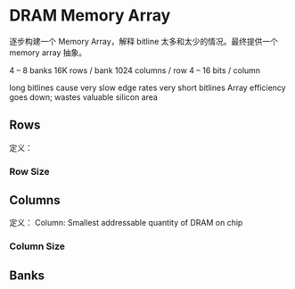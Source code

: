 # DRAM Memory Array

逐步构建一个 Memory Array，解释 bitline 太多和太少的情况。最终提供一个 memory array 抽象。

4 – 8 banks
16K rows / bank
1024 columns / row
4 – 16 bits / column

long bitlines cause very slow edge rates
very short bitlines Array efficiency goes down; wastes valuable silicon area

## Rows
定义：


### Row Size

## Columns
定义：
Column: Smallest addressable quantity of DRAM on chip


### Column Size

## Banks
